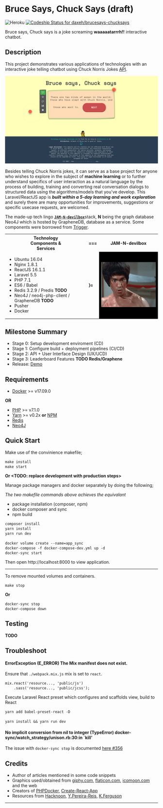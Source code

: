 # Bruce Says, Chuck Says (draft)

![Heroku](https://heroku-badge.herokuapp.com/?app=heroku-badge)
[ ![Codeship Status for daxeh/brucesays-chucksays](https://app.codeship.com/projects/de7720b0-b356-0135-9773-569517be71ea/status?branch=master)](https://app.codeship.com/projects/258222)

Bruce says, Chuck says is a joke screaming **waaaaatarrrh!!** interactive
chatbot.

## Description

This project demonstrates various applications of technologies with an
interactive joke telling chatbot using Chuck Norris Jokes [API][1].

![Screenshot](screenshot.png)

Besides telling Chuck Norris jokes, it can serve as a base project for anyone
who wishes to explore in the subject of **machine learning** or to further
understand specifics of user interaction as a natural language by the process of
building, training and converting real conversation dialogs to structured data
using the algorithms/models that you've develop. This Laravel/ReactJS app is
**_built within a 5-day learning and work exploration_** and surely there are
many opportunities for improvements, suggestions or specific usecase requests,
are welcomed.

The made-up tech lingo [**`JAM-N-devilbox`**][2]stack, **N** being the graph
database Neo4J which is hosted by GrapheneDB, database as a service. Some
components were borrowed from [Trigger][3].

<table class="techtable">
    <tr>
        <th>Technology<br/>Components &<br/>Services </th>
        <th> === </th>
        <th> JAM-N-devilbox </th>
    </tr>
    <tr>
        <td>
          <ul>
            <li> Ubuntu 16.04 </li>
            <li> Nginx 1.8.1 </li>
            <li> ReactJS 16.1.1</li>
            <li> Laravel 5.5</li>
            <li> PHP 7.1 </li>
            <li> ES6 / Babel </li>
            <li> Redis 3.2.9 / Predis <b>TODO</b></li>
            <li> Neo4J / neo4j-php-client / GrapheneDB <b>TODO</b></li>
            <li> Pusher</li>
            <li> Docker </li>
          </ul>
        </td>
        <td><b> }=  <b/></td>
        <td bgcolor="#000000"><img src="brucelee.gif"/></td>
    </tr>
</table>

## Milestone Summary

* Stage 0: Setup development enviroment (CD)
* Stage 1: Configure build + deployment pipelines (CI/CD)
* Stage 2: API + User Interface Design (UX/UCD)
* Stage 3: Leaderboard Features <b>TODO Redis/Graphene</b>
* Release: [Demo][4]

<TODO Deploy demo button>

## Requirements

* [Docker](https://docker.io) >= v17.09.0

**OR**

* [PHP](https://http://php.net/manual/en/install.php) >= v7.1.0
* [Yarn](https://yarnpkg.com) >= v0.2x **or** [NPM](https://www.npmjs.com/)
* [Redis](https://redis.io/download)
* [Neo4J](https://neo4j.com/download/)

## Quick Start

Make use of the convinience makefile;

```
make install
make start
```

**Or <TODO: replace development with production steps>**

Manage package managers and docker separately by doing the following;

_The two makefile commands above achieves the equivalant_

* package installation (composer, npm)
* docker composer and sync
* npm build

```
composer install
yarn install
yarn run dev

docker volume create --name=app_sync
docker-compose -f docker-compose-dev.yml up -d
docker-sync start
```

Then open http://localhost:8000 to view application.

---

To remove mounted volumes and containers.

```
make stop
```

**Or**

```
docker-sync stop
docker-compose down
```

## Testing

<b>TODO</b>

## Troubleshoot

#### ErrorException (E_ERROR) The Mix manifest does not exist.

Ensure that `./webpack.mix.js` mix is set to `react`.

```
mix.react('resource..., 'public/js')
    .sass('resource..., 'public/jcss');
```

Execute Laravel React preset which configures and scaffolds view, build to React

```
yarn add babel-preset-react -D

yarn install && yarn run dev
```

#### No implicit conversion from nil to integer (TypeError) docker-sync/watch_strategy/unison.rb:30:in `kill'

The issue with `docker-sync stop` is documented
[here #356](https://github.com/EugenMayer/docker-sync/issues/356)

## Credits

* Author of articles mentioned in some code snippets
* Graphics used/obtained from [giphy.com](https://giphy.com/),
  [flaticon.com](https://flaticon.com), [icomoon.com](https://icomoon.com) and
  the web
* Creators of [PHPDocker](https://phpdocker.io/generator),
  [Create-React-App](https://github.com/facebookincubator/create-react-app)
* Resources from [Hacknoon](https://hackernoon.com/),
  [Y.Pereira-Reis](https://ypereirareis.github.io/),
  [K.Ferguson](https://kyleferg.com)

---

[1]: https://api.chucknorris.io/#!
[2]: https://en.wikipedia.org/wiki/Solution_stack
[3]: https://github.com/daxeh/trigger
[4]: https://brucesays-chucksays.herokuapp.com/
